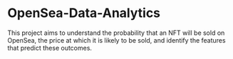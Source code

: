 # OpenSea-Data-Analytics
This project aims to understand the probability that an NFT will be sold on OpenSea, the price at which it is likely to be sold, and identify the features that predict these outcomes. 
